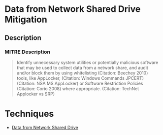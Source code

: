 
# Data from Network Shared Drive Mitigation

## Description

### MITRE Description

> Identify unnecessary system utilities or potentially malicious software that may be used to collect data from a network share, and audit and/or block them by using whitelisting (Citation: Beechey 2010) tools, like AppLocker, (Citation: Windows Commands JPCERT) (Citation: NSA MS AppLocker) or Software Restriction Policies (Citation: Corio 2008) where appropriate. (Citation: TechNet Applocker vs SRP)


# Techniques


* [Data from Network Shared Drive](../techniques/Data-from-Network-Shared-Drive.md)

